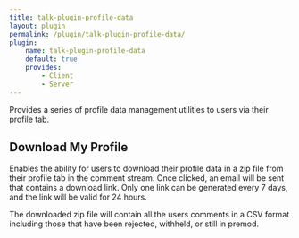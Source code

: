 ```yaml
---
title: talk-plugin-profile-data
layout: plugin
permalink: /plugin/talk-plugin-profile-data/
plugin:
    name: talk-plugin-profile-data
    default: true
    provides:
        - Client
        - Server
---
```


Provides a series of profile data management utilities to users via their
profile tab.

## Download My Profile

Enables the ability for users to download their profile data in a zip file from
their profile tab in the comment stream. Once clicked, an email will be sent
that contains a download link. Only one link can be generated every 7 days, and
the link will be valid for 24 hours.

The downloaded zip file will contain all the users comments in a CSV format
including those that have been rejected, withheld, or still in premod.
